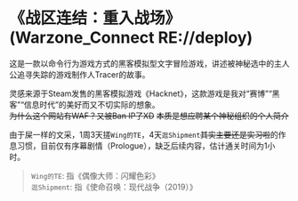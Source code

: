 # 《战区连结：重入战场》(Warzone_Connect RE://deploy)
这是一款以命令行为游戏方式的黑客模拟型文字冒险游戏，讲述被神秘选中的主人公追寻失踪的游戏制作人Tracer的故事。  


灵感来源于Steam发售的黑客模拟游戏《Hacknet》，这款游戏是我对“赛博”“黑客”“信息时代”的美好而又不切实际的想象。    
~~为什么这个网站有WAF？又被Ban IP了XD~~
~~本质是想应聘某个神秘组织的个人简介~~  

由于屎一样的文采，1周3天搓`Wing的TE`，4天`逛Shipment`~~其实主要还是实习啦~~的作息习惯，目前仅有序幕剧情（Prologue），缺乏后续内容，估计通关时间为1小时。

> `Wing的TE`: 指《偶像大师：闪耀色彩》  
> `逛Shipment`: 指《使命召唤：现代战争（2019）》
